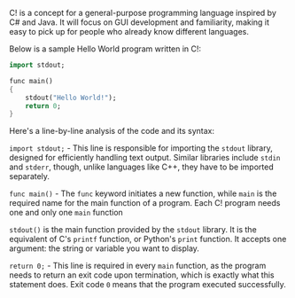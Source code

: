 C! is a concept for a general-purpose programming language inspired by C# and Java. It will focus on GUI development and familiarity, making it easy to pick up for people who already know different languages.

Below is a sample Hello World program written in C!:

```dart
import stdout;

func main()
{
	stdout("Hello World!");
	return 0;
}
```

Here's a line-by-line analysis of the code and its syntax:

`import stdout;` - This line is responsible for importing the `stdout` library, designed for efficiently handling text output. Similar libraries include `stdin` and `stderr`, though, unlike languages like C++, they have to be imported separately.

`func main()` - The `func` keyword initiates a new function, while `main`
is the required name for the main function of a program. Each C! program needs one and only one `main` function

`stdout()` is the main function provided by the `stdout` library. It is the equivalent of C's `printf` function, or Python's `print` function. It accepts one argument: the string or variable you want to display.

`return 0;` - This line is required in every `main` function, as the program needs to return an exit code upon termination, which is exactly what this statement does. Exit code `0` means that the program executed successfully.
